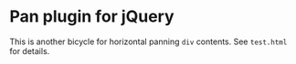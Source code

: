# Pan plugin for jQuery

This is another bicycle for horizontal panning `div` contents. See `test.html`
for details. 